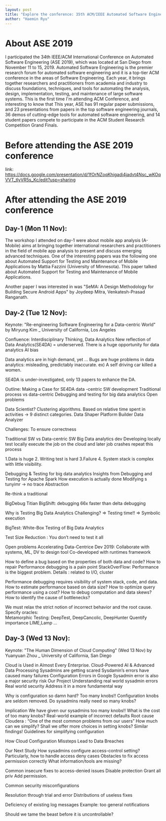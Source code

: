 ```yaml
---
layout: post
title: "Explore the conference: 35th ACM/IEEE Automated Software Engineering 2019 Travel Report"
author: "Haemin Ryu"
---
```


# About ASE 2019 
I participated the 34th IEEE/ACM International Conference on Automated Software Engineering (ASE 2019), which was located at San Diego from November 11 to 15, 2019.
Automated Software Engineering is the premier research forum for automated software engineering and it is a top-tier ACM conference in the areas of Software Engineering. 
Each year, it brings together researchers and practitioners from academia and industry to discuss foundations, techniques, and tools for automating the analysis, design, implementation, testing, and maintenance of large software systems.
This is the first time I'm attending ACM Conference, and interesting to know that
This year, ASE has 91 regular paper submissions, and 23 presentations from papers in the top software engineering journals, 36 demos of cutting-edge tools for automated software engineering, and 14 student papers compete to participate in the ACM Student Research Competition Grand Finals.

# Before attending the ASE 2019 conference

link: https://docs.google.com/presentation/d/1fOrNZoqKhigadi4jadvt4Nsc_wKOqVVT_tlyVR5s_Kc/edit?usp=sharing 

# After attending the ASE 2019 conference

## Day-1 (Mon 11 Nov):

The workshop I attended on day-1 were about mobile app analysis (A-Mobile) aims at bringing together international researchers and practitioners in the field of mobile app analysis to present and discuss emerging advanced techniques.
One of the interesting papers was the following one about Automated Support for Testing and Maintenance of Mobile Applications by Mattia Fazzini (University of Minnesota).
This paper talked about Automated Support for Testing and Maintenance of Mobile Applications. 

Another paper I was interested in was "SeMA: A Design Methodology for Building Secure Android Apps" by Joydeep Mitra, Venkatesh-Prasad Ranganath.


## Day-2 (Tue 12 Nov):

Keynote: "Re-engineering Software Engineering for a Data-centric World" 
by Miryung Kim _ University of California, Los Angeles

<Summary of the Keynote> 
Confluence: Interdisciplinary Thinking, Data Analytics 
New reflection of Data Analytics(SE4DA)
= underserved. 
There is a huge opportunity for data analytics 
AI bias
 
Data analytics are in high demand, yet … 
Bugs are huge problems in data analytics: misleading, predictably inaccurate. 
ex) A self driving car killed a women. 
 
SE4DA is under-investigated, only 13 papers to enhance the DA. 
 
Outline: Making a Case for SE4DA
data -centric SW development
Traditional process vs data-centric
Debugging and testing for big data analytics
Open problems
 
Data Scientist? Clustering algorithms. Based on relative time spent in activities -> 9 distinct categories. 
<Distinct categories>
Data Shaper
Platform Builder
Data Analyzer
 
Challenges: To ensure correctness
 
Traditional SW vs Data-centric SW
Big Data analytics dev
Developing locally test locally execute the job on the cloud and later job crashes repeat this process
 
1.Data is huge
2. Writing test is hard
3.Failure 
4. System stack is complex with little visibility. 
 
 
Debugging & Testing for big data analytics
Insights from Debugging and Testing for Apache Spark 
How execution is actually done 
Modifying s tunyimr -> no trace
Abstraction 
 
Re-think a traditional 
 
BigDebug
Titian
BigShift: debugging 66x faster than delta debugging
 
Why is Testing Big Data Analytics Challenging? 
=> Testing time!!
=> Symbolic execution

BigTest: White-Box Testing of Big Data Analytics

Test Size Reduction 
: You don’t need to test it all 

Open problems
Accelerating Data-Centrice Dev
2019: Collaborate with systems, ML, DV to design tool
Co-developed with runtimes framework

How to define a bug based on the properties of both data and code? 
How to repair 
Performance debugging is a pain point 
StackOverFlow: Performance is the biggest problem. 
	Details : related to I/O, cluster

Performance debugging requires visibility of system stack, code, and data. 
How to estimate performance based on data size? 
How to optimize query performance using a cost?
How to debug computation and data skews? 
How to identify the cause of bottlenecks? 

We must relax the strict notion of incorrect behavior and the root cause. 
Specify oracles:	
Metamorphic Testing: DeepTest, DeepCancolic, DeepHunter
	Quentify importance
	LIME,Lamp … 


## Day-3 (Wed 13 Nov):

Keynote: "The Human Dimension of Cloud Computing" (Wed 13 Nov) 
by Yuanyuan Zhou _ University of California, San Diego

<Summary of Keynote> 

Cloud is Used in Almost Every Enterprise.
Cloud-Powered AI & Advanced Data Processing 
Sysadmins are getting scared 
Sysdamin’s errors have caused many failures 
Configuration Errors in Google 
Sysadmin error is also a major security risk 
Our Project 
Understanding real world sysadmin errors 
Real world security 
Address it in a more fundamental way 


Why is configuration so damn hard? 
Too many knobs!! 
Configuration knobs are seldom removed. 
Do sysadmins really need so many knobs? 
	
Implication 
	We have given our sysadmins too many knobs!! 
What is the cost of too many knobs? 
Real-world example of incorrect defaults 
Root cause 
Cloudera : “One of the most common problems from our users”
How much can we simplify? 
Shall we offer more choices in setting knobs? 
Similar findings! 
Guidelines for simplifying configuration 

How Cloud Configuration Missteps Lead to Data Breaches 

Our Next Study
How sysadmins configure access-control setting? 
Particularly, how to handle access deny cases
Obstacles to fix access permission correctly 
What information/tools are missing? 

Common insecure fixes to access-denied issues 
Disable protection
Grant all priv
Add permission. 

Common security misconfigurations

Resolution through trial and error 
Distributions of useless fixes 

Deficiency of existing log messages
Example: too general notifications 

Should we tame the beast before it is uncontrollable? 


